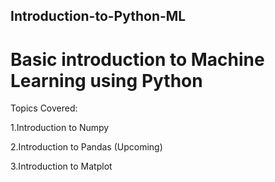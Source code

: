 ## Introduction-to-Python-ML
# Basic introduction to Machine Learning using Python

Topics Covered:

1.Introduction to Numpy

2.Introduction to Pandas (Upcoming)

3.Introduction to Matplot
